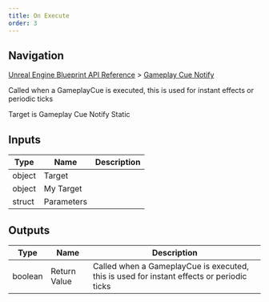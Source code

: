 ```yaml
---
title: On Execute
order: 3
---
```

## Navigation

[Unreal Engine Blueprint API Reference](https://dev.epicgames.com/documentation/en-us/unreal-engine/BlueprintAPI) > [Gameplay Cue Notify](https://dev.epicgames.com/documentation/en-us/unreal-engine/BlueprintAPI/GameplayCueNotify)

Called when a GameplayCue is executed, this is used for instant effects or periodic ticks

Target is Gameplay Cue Notify Static

## Inputs

| Type | Name | Description |
| --- | --- | --- |
| object | Target |  |
| object | My Target |  |
| struct | Parameters |  |

## Outputs

| Type | Name | Description |
| --- | --- | --- |
| boolean | Return Value | Called when a GameplayCue is executed, this is used for instant effects or periodic ticks |
